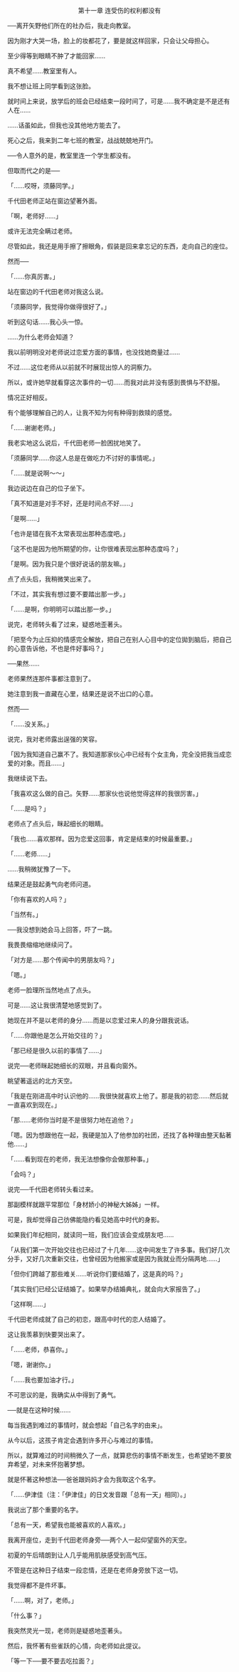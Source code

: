 <p align="center">第十一章 连受伤的权利都没有</p>

──离开矢野他们所在的社办后，我走向教室。

因为刚才大哭一场，脸上的妆都花了，要是就这样回家，只会让父母担心。

至少得等到眼睛不肿了才能回家……

真不希望……教室里有人。

我不想让班上同学看到这张脸。

就时间上来说，放学后的班会已经结束一段时间了，可是……我不确定是不是还有人在……

……话虽如此，但我也没其他地方能去了。

死心之后，我来到二年七班的教室，战战兢兢地开门。

──令人意外的是，教室里连一个学生都没有。

但取而代之的是──

「……哎呀，须藤同学。」

千代田老师正站在窗边望著外面。

「啊，老师好……」

或许无法完全瞒过老师。

尽管如此，我还是用手擦了擦眼角，假装是回来拿忘记的东西，走向自己的座位。

然而──

「……你真厉害。」

站在窗边的千代田老师对我这么说。

「须藤同学，我觉得你做得很好了。」

听到这句话……我心头一惊。

……为什么老师会知道？

我以前明明没对老师说过恋爱方面的事情，也没找她商量过……

不过……这位老师从以前就不时展现出惊人的洞察力。

所以，或许她早就看穿这次事件的一切……而我对此并没有感到畏惧与不舒服。

情况正好相反。

有个能够理解自己的人，让我不知为何有种得到救赎的感觉。

「……谢谢老师。」

我老实地这么说后，千代田老师一脸困扰地笑了。

「须藤同学……你这人总是在做吃力不讨好的事情呢。」

「……就是说啊～～」

我边说边在自己的位子坐下。

「真不知道是对手不好，还是时间点不好……」

「是啊……」

「也许是错在我不太常表现出那种态度吧。」

「这不也是因为他所期望的你，让你很难表现出那种态度吗？」

「是啊。因为我只是个很好说话的朋友嘛。」

点了点头后，我稍微笑出来了。

「不过，其实我有想过要不要踏出那一步。」

「……是啊，你明明可以踏出那一步。」

说完，老师转头看了过来，疑惑地歪著头。

「把至今为止压抑的情感完全解放，把自己在别人心目中的定位拋到脑后，把自己的心意告诉他，不也是件好事吗？」

──果然……

老师果然连那件事都注意到了。

她注意到我一直藏在心里，结果还是说不出口的心意。

然而──

「……没关系。」

说完，我对老师露出逞强的笑容。

「因为我知道自己赢不了。我知道那家伙心中已经有个女主角，完全没把我当成恋爱的对象。而且……」

我继续说下去。

「我喜欢这么做的自己。矢野……那家伙也说他觉得这样的我很厉害。」

「……是吗？」

老师点了点头后，眯起细长的眼睛。

「我也……喜欢那样。因为恋爱这回事，肯定是结束的时候最重要。」

「……老师……」

……我稍微犹豫了一下。

结果还是鼓起勇气向老师问道。

「你有喜欢的人吗？」

「当然有。」

──我没想到她会马上回答，吓了一跳。

我畏畏缩缩地继续问了。

「对方是……那个传闻中的男朋友吗？」

「嗯。」

老师一脸理所当然地点了点头。

可是……这让我很清楚地感觉到了。

她现在并不是以老师的身分……而是以恋爱过来人的身分跟我说话。

「……你跟他是怎么开始交往的？」

「那已经是很久以前的事情了……」

说完──老师眯起她细长的双眼，并且看向窗外。

眺望著遥远的北方天空。

「我是在刚进高中时认识他的……我很快就喜欢上他了。那是我的初恋……然后就一直喜欢到现在。」

「那……老师你当时是不是很努力地在追他？」

「嗯。因为想跟他在一起，我硬是加入了他参加的社团，还找了各种理由整天黏著他……」

「……看到现在的老师，我无法想像你会做那种事。」

「会吗？」

说完──千代田老师转头看过来。

那副模样就跟平常那位「身材娇小的神秘大姊姊」一样。

可是，我却觉得自己彷佛能隐约看见她高中时代的身影。

如果我们年纪相同，就读同一班，我们应该会变成朋友吧……

「从我们第一次开始交往也已经过了十几年……这中间发生了许多事。我们好几次分手，又好几次重新交往，也曾经因为他搬家或是因为我就业而分隔两地……」

「但你们跨越了那些难关……听说你们要结婚了，这是真的吗？」

「其实我们已经公证结婚了。如果举办结婚典礼，就会向大家报告了。」

「这样啊……」

千代田老师成就了自己的初恋，跟高中时代的恋人结婚了。

这让我羡慕到快要哭出来了。

「……老师，恭喜你。」

「嗯，谢谢你。」

「……我也要加油才行。」

不可思议的是，我确实从中得到了勇气。

──就是在这种时候……

每当我遇到难过的事情时，就会想起「自己名字的由来」。

从今以后，这孩子肯定会遇到许多开心与难过的事情。

所以，就算难过的时间稍微久了一点，就算悲伤的事情不断发生，也希望她不要放弃希望，对未来怀抱著梦想。

就是怀著这种想法──爸爸跟妈妈才会为我取这个名字。

「……伊津佳（注：「伊津佳」的日文发音跟「总有一天」相同）。」

我说出了那个重要的名字。

「总有一天，希望我也能被喜欢的人喜欢。」

我离开座位，走到千代田老师身旁──两个人一起仰望窗外的天空。

初夏的午后晴朗到让人几乎能用肌肤感受到高气压。

不管是在这种日子结束一段恋情，还是在老师身旁放下这一切。

我觉得都不是件坏事。

「……啊，对了，老师。」

「什么事？」

我突然灵光一现，老师则是疑惑地歪著头。

然后，我怀著有些雀跃的心情，向老师如此提议。

「等一下──要不要去吃拉面？」

